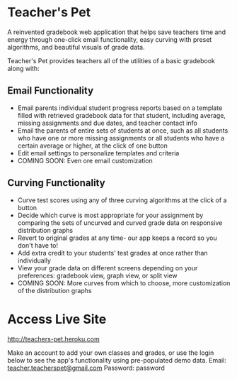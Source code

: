 Teacher's Pet
=============

A reinvented gradebook web application that helps save teachers time and energy through one-click email functionality, easy curving with preset algorithms,
and beautiful visuals of grade data.

Teacher's Pet provides teachers all of the utilities of a basic gradebook along with:

Email Functionality
-------------------
* Email parents individual student progress reports based on a template filled with retrieved gradebook data for that student,
including average, missing assignments and due dates, and teacher contact info
* Email the parents of entire sets of students at once, such as all students who have one or more missing assignments or all students
who have a certain average or higher, at the click of one button
* Edit email settings to personalize templates and criteria
* COMING SOON: Even ore email customization

Curving Functionality
---------------------
* Curve test scores using any of three curving algorithms at the click of a button
* Decide which curve is most appropriate for your assignment by comparing the sets of uncurved and curved grade data on responsive
distribution graphs
* Revert to original grades at any time- our app keeps a record so you don't have to!
* Add extra credit to your students' test grades at once rather than individually
* View your grade data on different screens depending on your preferences: gradebook view, graph view, or split view
* COMING SOON: More curves from which to choose, more customization of the distribution graphs

Access Live Site
================

http://teachers-pet.heroku.com

Make an account to add your own classes and grades, or use the login below to see the app's functionality using pre-populated
demo data.
Email: teacher.teacherspet@gmail.com
Password: password